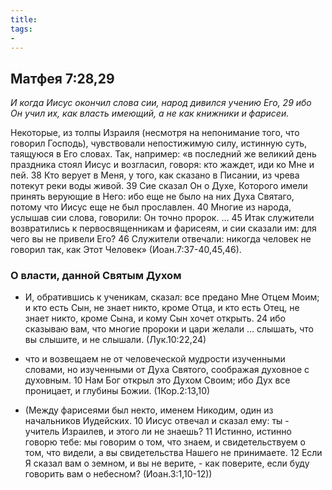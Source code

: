 ```yaml
---
title: 
tags: 
- 
---
```


## Матфея 7:28,29

*И когда Иисус окончил слова сии, народ дивился учению Его, 29 ибо Он учил их, как власть имеющий, а не как книжники и фарисеи.*

Некоторые, из толпы Израиля (несмотря на непонимание того, что говорил Господь), чувствовали непостижимую силу, истинную суть, таящуюся в Его словах. Так, например: «в последний же великий день праздника стоял Иисус и возгласил, говоря: кто жаждет, иди ко Мне и пей. 38 Кто верует в Меня, у того, как сказано в Писании, из чрева потекут реки воды живой. 39 Сие сказал Он о Духе, Которого имели принять верующие в Него: ибо еще не было на них Духа Святаго, потому что Иисус еще не был прославлен. 40 Многие из народа, услышав сии слова, говорили: Он точно пророк. … 45 Итак служители возвратились к первосвященникам и фарисеям, и сии сказали им: для чего вы не привели Его? 46 Служители отвечали: никогда человек не говорил так, как Этот Человек» (Иоан.7:37-40,45,46).

### О власти, данной Святым Духом

- И, обратившись к ученикам, сказал: все предано Мне Отцем Моим; и кто есть Сын, не знает никто, кроме Отца, и кто есть Отец, не знает никто, кроме Сына, и кому Сын хочет открыть. 24 ибо сказываю вам, что многие пророки и цари желали … слышать, что вы слышите, и не слышали. (Лук.10:22,24)

- что и возвещаем не от человеческой мудрости изученными словами, но изученными от Духа Святого, соображая духовное с духовным. 10 Нам Бог открыл это Духом Своим; ибо Дух все проницает, и глубины Божии. (1Кор.2:13,10)

- (Между фарисеями был некто, именем Никодим, один из начальников Иудейских. 10 Иисус отвечал и сказал ему: ты - учитель Израилев, и этого ли не знаешь? 11 Истинно, истинно говорю тебе: мы говорим о том, что знаем, и свидетельствуем о том, что видели, а вы свидетельства Нашего не принимаете. 12 Если Я сказал вам о земном, и вы не верите, - как поверите, если буду говорить вам о небесном? (Иоан.3:1,10-12))